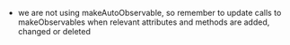 - we are not using makeAutoObservable, so remember to update calls to makeObservables when relevant attributes and methods are added, changed or deleted